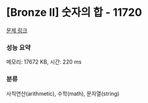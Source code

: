 # [Bronze II] 숫자의 합 - 11720 

[문제 링크](https://www.acmicpc.net/problem/11720) 

### 성능 요약

메모리: 17672 KB, 시간: 220 ms

### 분류

사칙연산(arithmetic), 수학(math), 문자열(string)

